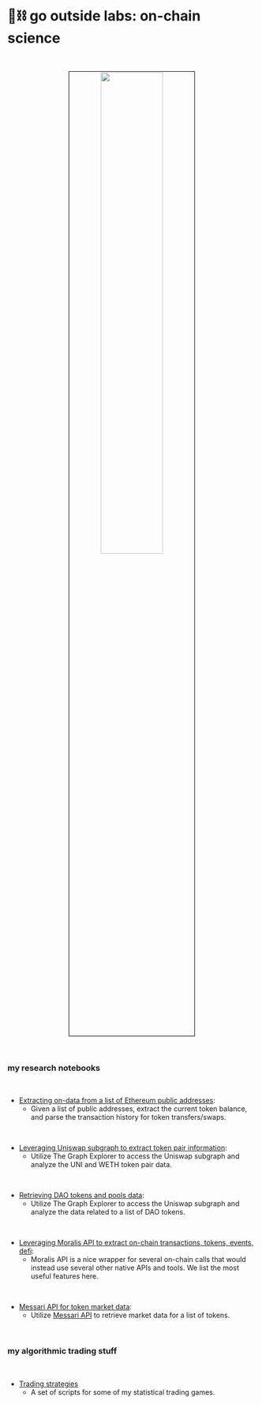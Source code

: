 # 🧱⛓ go outside labs: on-chain science 


<br>

<p align="center">
<img src="https://user-images.githubusercontent.com/1130416/210285240-704036f1-0a9a-41d7-bca8-a98de0be63a1.png" width="50%" align="center" style="padding:1px;border:1px solid black;"/>
 </p>



<br>

### my research notebooks

<br>
    

* [Extracting on-data from a list of Ethereum public addresses](on-chain-data-by-address):
    * Given a list of public addresses, extract the current token balance, and parse the transaction history for token transfers/swaps.

<br>

* [Leveraging Uniswap subgraph to extract token pair information](uniswap-data):
    * Utilize The Graph Explorer to access the Uniswap subgraph and analyze the UNI and WETH token pair data. 

<br>
    

* [Retrieving DAO tokens and pools data](dao-data):
    * Utilize The Graph Explorer to access the Uniswap subgraph and analyze the data related to a list of DAO tokens.


<br>
    

* [Leveraging Moralis API to extract on-chain transactions, tokens, events, defi](moralis-tokens-and-txs):
    * Moralis API is a nice wrapper for several on-chain calls that would instead use several other native APIs and tools. We list the most useful features here.


<br>
    

* [Messari API for token market data](messari-assets-data):
    * Utilize [Messari API](https://messari.io/api) to retrieve market data for a list of tokens.


<br>



### my algorithmic trading stuff

<br>

* [Trading strategies](trading-bots-and-scripts/)
    * A set of scripts for some of my statistical trading games.


<br>
